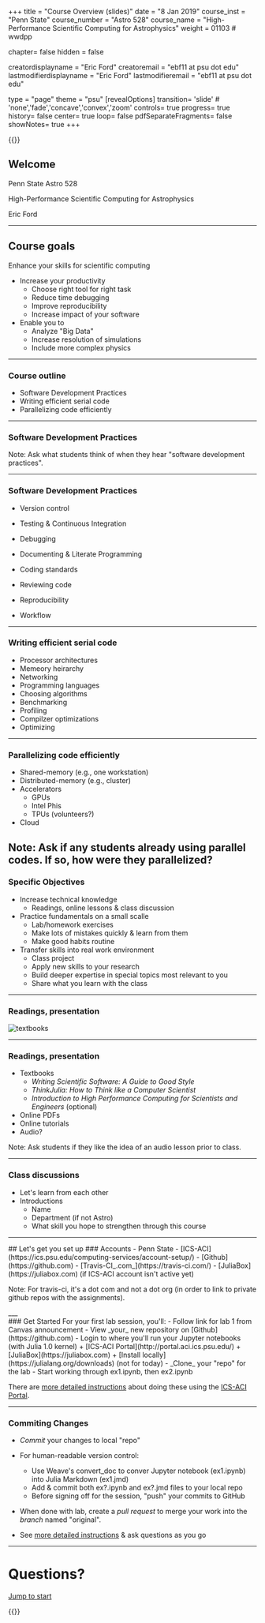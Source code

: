 +++
title = "Course Overview (slides)"
date = "8 Jan 2019"
course_inst = "Penn State"
course_number = "Astro 528"
course_name = "High-Performance Scientific Computing for Astrophysics"
weight = 01103  # wwdpp

chapter= false
hidden = false

creatordisplayname = "Eric Ford"
creatoremail = "ebf11 at psu dot edu"
lastmodifierdisplayname = "Eric Ford"
lastmodifieremail = "ebf11 at psu dot edu"

type = "page"
theme = "psu"
[revealOptions]
transition= 'slide' # 'none','fade','concave','convex','zoom'
controls= true
progress= true
history= false
center= true
loop= false
pdfSeparateFragments= false
showNotes= true
+++


{{<revealjs theme="psu" transition="slide" controls="true" progress="true" history="false" center="false" loop="false" pdfSeparateFragments="false" showNotes="true" >}}
## Welcome
Penn State Astro 528

High-Performance Scientific Computing for Astrophysics

Eric Ford


---
## Course goals

Enhance your skills for scientific computing
- Increase your productivity
   + Choose right tool for right task
   + Reduce time debugging
   + Improve reproducibility
   + Increase impact of your software
- Enable you to
   + Analyze "Big Data"
   + Increase resolution of simulations
   + Include more complex physics

---
<!-- .slide: data-background="#093162" -->
### Course outline

- Software Development Practices
- Writing efficient serial code
- Parallelizing code efficiently
___
### Software Development Practices

Note:
Ask what students think of when they hear "software development practices".
___
### Software Development Practices
- Version control
<!-- .element: class="fragment" -->
- Testing & Continuous Integration
<!-- .element: class="fragment" -->
- Debugging
<!-- .element: class="fragment" -->
- Documenting & Literate Programming
<!-- .element: class="fragment" -->
- Coding standards
<!-- .element: class="fragment" -->
- Reviewing code
<!-- .element: class="fragment" -->
- Reproducibility
<!-- .element: class="fragment" -->
- Workflow
<!-- .element: class="fragment" -->

___
### Writing efficient serial code
- Processor architectures
- Memeory heirarchy
- Networking
- Programming languages
- Choosing algorithms
- Benchmarking
- Profiling
- Compilzer optimizations
- Optimizing
___
### Parallelizing code efficiently
- Shared-memory (e.g., one workstation)
- Distributed-memory (e.g., cluster)
- Accelerators
   + GPUs
   + Intel Phis
   + TPUs (volunteers?)
- Cloud

Note:
Ask if any students already using parallel codes.  If so, how were they parallelized?
---
### Specific Objectives

- Increase technical knowledge
    + Readings, online lessons & class discussion
- Practice fundamentals on a small scalle
    + Lab/homework exercises
    + Make lots of mistakes quickly & learn from them
    + Make good habits routine
- Transfer skills into real work environment
    + Class project
    + Apply new skills to your research
    + Build deeper expertise in special topics most relevant to you
    + Share what you learn with the class
___
### Readings, presentation
![textbooks](/images/textbooks.jpg)

___
### Readings, presentation
- Textbooks
   + _Writing Scientific Software: A Guide to Good Style_
   + _ThinkJulia: How to Think like a Computer Scientist_
   + _Introduction to High Performance Computing for Scientists and Engineers_ (optional)
- Online PDFs
- Online tutorials
- Audio?

Note:
Ask students if they like the idea of an audio lesson prior to class.
___
### Class discussions
- Let's learn from each other
- Introductions
   + Name
   + Department (if not Astro)
   + What skill you hope to strengthen through this course
---
<section id="setup">
## Let's get you set up
### Accounts
- Penn State
- [ICS-ACI](https://ics.psu.edu/computing-services/account-setup/)
- [Github](https://github.com)
- [Travis-CI_.com_](https://travis-ci.com/)
- [JuliaBox](https://juliabox.com) (if ICS-ACI account isn't active yet)

Note: For travis-ci, it's a dot com and not a dot org (in order to link to private github repos with the assignments).
</section>
___
<section id="start">
### Get Started
For your first lab session, you'll:
- Follow link for lab 1 from Canvas announcement
- View _your_ new repository on [Github](https://github.com)
- Login to where you'll run your Jupyter notebooks (with Julia 1.0 kernel)
   + [ICS-ACI Portal](http://portal.aci.ics.psu.edu/)
   + [JuliaBox](https://juliabox.com)
   + [Install locally](https://julialang.org/downloads) (not for today)
- _Clone_ your "repo" for the lab
- Start working through ex1.ipynb, then ex2.ipynb

There are [more detailed instructions](lessons/week1/how-to-use-aci.md) about doing these using the [ICS-ACI Portal](http://portal.aci.ics.psu.edu/).
___
### Commiting Changes

- _Commit_ your changes to local "repo"
- For human-readable version control:
  + Use Weave's convert_doc to conver Jupyter notebook (ex1.ipynb) into Julia Markdown (ex1.jmd)
  + Add & commit both ex?.ipynb and ex?.jmd files to your local repo
  + Before signing off for the session, "push" your commits to GitHub
- When done with lab, create a _pull request_ to merge your work into the _branch_ named "original".

- See [more detailed instructions](lessons/week1/how-to-use-aci/#commit-push) &
  ask questions as you go
___
</section>

# Questions?
[Jump to start](#/0/0")

{{</revealjs>}}
